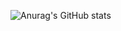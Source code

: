 ![Anurag's GitHub stats](https://github-readme-stats.vercel.app/api?username=jtomkiewicz&show_icons=true&theme=onedark)
